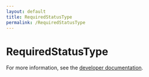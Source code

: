 ```yaml
---
layout: default
title: RequiredStatusType
permalink: /RequiredStatusType
---
```


# RequiredStatusType


For more information, see the [developer documentation](https://developer.openactive.io/data-model/types/).